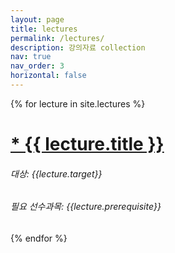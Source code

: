 ```yaml
---
layout: page
title: lectures
permalink: /lectures/
description: 강의자료 collection
nav: true
nav_order: 3
horizontal: false
---
```


{% for lecture in site.lectures %}

  <h1>
	<a href="{{ lecture.url }}">
	  * {{ lecture.title }}
	</a>
	<h6>
		대상: {{lecture.target}}
	</h6>
	<h6>
		필요 선수과목: {{lecture.prerequisite}}
	</h6>
  </h1>
{% endfor %}
